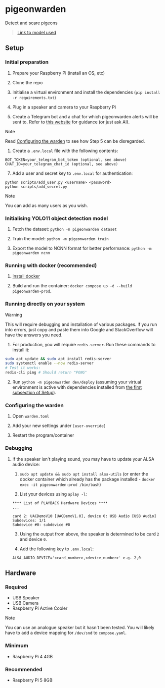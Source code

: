 # pigeonwarden

Detect and scare pigeons

> [Link to model used](https://app.roboflow.com/tomasprojects/pigeon-myna-negchicken/1)

## Setup

### Initial preparation

1. Prepare your Raspberry Pi (install an OS, etc)

2. Clone the repo

3. Initialise a virtual environment and install the dependencies (`pip install -r requirements.txt`)

4. Plug in a speaker and camera to your Raspberry Pi

5. Create a Telegram bot and a chat for which pigeonwarden alerts will be sent to. Refer to [this website](https://core.telegram.org/bots/api) for guidance (or just ask AI).

> [!NOTE]
> Read [Configuring the warden](#configuring-the-warden) to see how Step 5 can be disregarded.

1. Create a `.env.local` file with the following contents:

```
BOT_TOKEN=your_telegram_bot_token (optional, see above)
CHAT_ID=your_telegram_chat_id (optional, see above)
```

7. Add a user and secret key to `.env.local` for authentication:

```
python scripts/add_user.py <username> <password>
python scripts/add_secret.py
```

> [!NOTE]
> You can add as many users as you wish.

### Initialising YOLO11 object detection model

1. Fetch the dataset: `python -m pigeonwarden dataset`

2. Train the model: `python -m pigeonwarden train`

3. Export the model to NCNN format for better performance: `python -m pigeonwarden ncnn`

### Running with docker (recommended)

1. [Install docker](https://docs.docker.com/engine/install/)

2. Build and run the container: `docker compose up -d --build pigeonwarden-prod`.

### Running directly on your system

> [!WARNING]
> This will require debugging and installation of various packages. If you run into errors, just copy and paste them into Google and StackOverflow will have the answers you need.

1. For production, you will require `redis-server`. Run these commands to install it:

```sh
sudo apt update && sudo apt install redis-server
sudo systemctl enable --now redis-server
# Test it works:
redis-cli ping # Should return "PONG"
```

2. Run `python -m pigeonwarden dev/deploy` (assuming your virtual environment is active with dependencies installed from [the first subsection of Setup](#initial-preparation)).

### Configuring the warden

1. Open `warden.toml`

2. Add your new settings under `[user-override]`

3. Restart the program/container

### Debugging
1. If the speaker isn't playing sound, you may have to update your ALSA audio device:

   1. `sudo apt update && sudo apt install alsa-utils` (or enter the docker container which already has the package installed - `docker exec -it pigeonwarden-prod /bin/bash`)
   
   2. List your devices using `aplay -l`:

   ```
   **** List of PLAYBACK Hardware Devices ****
   ...
   
   card 2: UACDemoV10 [UACDemoV1.0], device 0: USB Audio [USB Audio]
   Subdevices: 1/1
   Subdevice #0: subdevice #0
   ```

   3. Using the output from above, the speaker is determined to be card `2` and device `0`.
   
   4. Add the following key to `.env.local`:
   
   ```
   ALSA_AUDIO_DEVICE='<card_number>,<device_number>' e.g. 2,0
   ```

## Hardware
### Required
- USB Speaker
- USB Camera
- Raspberry Pi Active Cooler

> [!NOTE]
> You can use an analogue speaker but it hasn't been tested. You will likely have to add a device mapping for `/dev/snd` to `compose.yaml`. 

### Minimum
- Raspberry Pi 4 4GB

### Recommended
- Raspberry Pi 5 8GB
